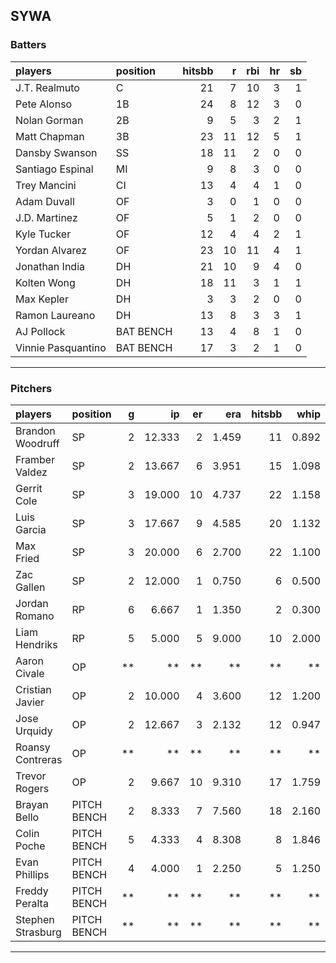 ## SYWA

### Batters

 
|players            |position  | hitsbb|  r| rbi| hr| sb| 
|:------------------|:---------|------:|--:|---:|--:|--:| 
|J.T. Realmuto      |C         |     21|  7|  10|  3|  1| 
|Pete Alonso        |1B        |     24|  8|  12|  3|  0| 
|Nolan Gorman       |2B        |      9|  5|   3|  2|  1| 
|Matt Chapman       |3B        |     23| 11|  12|  5|  1| 
|Dansby Swanson     |SS        |     18| 11|   2|  0|  0| 
|Santiago Espinal   |MI        |      9|  8|   3|  0|  0| 
|Trey Mancini       |CI        |     13|  4|   4|  1|  0| 
|Adam Duvall        |OF        |      3|  0|   1|  0|  0| 
|J.D. Martinez      |OF        |      5|  1|   2|  0|  0| 
|Kyle Tucker        |OF        |     12|  4|   4|  2|  1| 
|Yordan Alvarez     |OF        |     23| 10|  11|  4|  1| 
|Jonathan India     |DH        |     21| 10|   9|  4|  0| 
|Kolten Wong        |DH        |     18| 11|   3|  1|  1| 
|Max Kepler         |DH        |      3|  3|   2|  0|  0| 
|Ramon Laureano     |DH        |     13|  8|   3|  3|  1| 
|AJ Pollock         |BAT BENCH |     13|  4|   8|  1|  0| 
|Vinnie Pasquantino |BAT BENCH |     17|  3|   2|  1|  0| 


* * *

### Pitchers

 
|players           |position    |  g|     ip| er|   era| hitsbb|  whip| so|  w| sv| 
|:-----------------|:-----------|--:|------:|--:|-----:|------:|-----:|--:|--:|--:| 
|Brandon Woodruff  |SP          |  2| 12.333|  2| 1.459|     11| 0.892| 17|  2|  0| 
|Framber Valdez    |SP          |  2| 13.667|  6| 3.951|     15| 1.098| 15|  1|  0| 
|Gerrit Cole       |SP          |  3| 19.000| 10| 4.737|     22| 1.158| 27|  1|  0| 
|Luis Garcia       |SP          |  3| 17.667|  9| 4.585|     20| 1.132| 18|  1|  0| 
|Max Fried         |SP          |  3| 20.000|  6| 2.700|     22| 1.100| 17|  1|  0| 
|Zac Gallen        |SP          |  2| 12.000|  1| 0.750|      6| 0.500| 12|  1|  0| 
|Jordan Romano     |RP          |  6|  6.667|  1| 1.350|      2| 0.300|  7|  1|  5| 
|Liam Hendriks     |RP          |  5|  5.000|  5| 9.000|     10| 2.000|  8|  1|  2| 
|Aaron Civale      |OP          | **|     **| **|    **|     **|    **| **| **| **| 
|Cristian Javier   |OP          |  2| 10.000|  4| 3.600|     12| 1.200|  9|  0|  0| 
|Jose Urquidy      |OP          |  2| 12.667|  3| 2.132|     12| 0.947|  6|  1|  0| 
|Roansy Contreras  |OP          | **|     **| **|    **|     **|    **| **| **| **| 
|Trevor Rogers     |OP          |  2|  9.667| 10| 9.310|     17| 1.759|  9|  0|  0| 
|Brayan Bello      |PITCH BENCH |  2|  8.333|  7| 7.560|     18| 2.160|  6|  0|  0| 
|Colin Poche       |PITCH BENCH |  5|  4.333|  4| 8.308|      8| 1.846|  5|  1|  0| 
|Evan Phillips     |PITCH BENCH |  4|  4.000|  1| 2.250|      5| 1.250|  6|  2|  0| 
|Freddy Peralta    |PITCH BENCH | **|     **| **|    **|     **|    **| **| **| **| 
|Stephen Strasburg |PITCH BENCH | **|     **| **|    **|     **|    **| **| **| **| 


* * *


